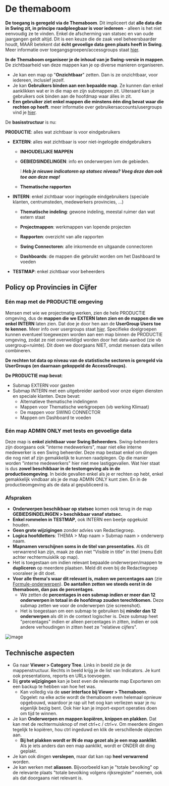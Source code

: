 # De themaboom

**De toegang is geregeld via de Themaboom**. Dit impliceert dat **alle data die in Swing zit, in principe raadpleegbaar is voor iedereen** - alleen is het niet eenvoudig ze te vinden. Enkel de afscherming van statsec en van oude jaargangen geldt altijd. Dit is een keuze die de zaak veel beheersbaarder houdt, MAAR betekent dat **écht gevoelige data geen plaats heeft in Swing**. Meer informatie over toegangsgroepen/accessgroups staat [hier](https://github.com/provinciesincijfers/JiveDocumentation/blob/master/05.%20Themaboom%20-%20Toegang%20beheren/Toegangs-%20en%20gebruikersgroepen.md).

**In de Themaboom organiseer je de inhoud van je Swing-versie in mappen**. De zichtbaarheid van deze mappen kan je op diverse manieren organiseren.

- Je kan een map op &quot;**Onzichtbaar**&quot; zetten. Dan is ze onzichtbaar, voor iedereen, inclusief jezelf.
- Je kan **Gebruikers binden aan een bepaalde map**. Ze kunnen dan enkel aanklikken wat er in die map en zijn submappen zit. Uiteraard kan je gebruikers ook binden aan de hoofdmap waar álles in zit.
- **Een gebruiker ziet enkel mappen die minstens één ding bevat waar die rechten op heeft**. meer informatie over gebruikersaccounts/usergroups vind je [hier](https://github.com/provinciesincijfers/JiveDocumentation/blob/master/05.%20Themaboom%20-%20Toegang%20beheren/Toegangs-%20en%20gebruikersgroepen.md).

De **basisstructuur** is nu:

**PRODUCTIE**: alles wat zichtbaar is voor eindgebruikers

- **EXTERN**: alles wat zichtbaar is voor niet-ingelogde eindgebruikers

  - **INHOUDELIJKE MAPPEN**

  - **GEBIEDSINDELINGEN**: info en onderwerpen ivm de gebieden. 
    
      ❕ _**Heb je nieuwe indicatoren op statsec niveau? Voeg deze dan ook toe aan deze map!**_

  - **Thematische rapporten**

- **INTERN**: enkel zichtbaar voor ingelogde eindgebruikers (speciale klanten, centrumsteden, medewerkers provincies, …)

  - **Thematische indeling**: gewone indeling, meestal ruimer dan wat extern staat

  - **Projectmappen**: werkmappen van lopende projecten

  - **Rapporten**: overzicht van alle rapporten

  - **Swing Connectoren**: alle inkomende en uitgaande connectoren

  - **Dashboards**: de mappen die gebruikt worden om het Dashboard te voeden

- **TESTMAP**: enkel zichtbaar voor beheerders


## Policy op Provincies in Cijfer

### Eén map met de PRODUCTIE omgeving

Mensen met wie we projectmatig werken, zien de hele PRODUCTIE omgeving, dus de **mappen die we EXTERN laten zien en de mappen die we enkel INTERN** laten zien. Dat doe je door hen aan de **UserGroup Users toe te kennen**. Meer info over usergroups staat [hier](https://github.com/provinciesincijfers/JiveDocumentation/blob/master/05.%20Themaboom%20-%20Toegang%20beheren/Gebruikersaccounts.md). Specifieke doelgroepen kunnen eventueel toegewezen worden aan een map binnen de PRODUCTIE omgeving, zodat ze niet overweldigd worden door het data-aanbod (zie vb usergroup=ruimte). Dit doen we doorgaans NIET, omdat mensen data willen combineren.

**De rechten tot data op niveau van de statistische sectoren is geregeld via UserGroups (en daarnaan gekoppeld de AccessGroups).**

**De PRODUCTIE map bevat**:

- Submap EXTERN voor gasten
- Submap INTERN met een uitgebreider aanbod voor onze eigen diensten en speciale klanten. Deze bevat:
  - Alternatieve thematische indelingenn
  - Mappen voor Thematische werkgroepen (vb werking Klimaat)
  - De mappen voor SWING CONNECTOR
  - Mappen om Dashboard te voeden

### Eén map ADMIN ONLY met tests en gevoelige data

Deze map is **enkel zichtbaar voor Swing Beheerders**. Swing-beheerders zijn doorgaans ook &quot;interne medewerkers&quot;, maar niet elke interne medewerker is een Swing beheerder.
 Deze map bestaat enkel om dingen die nog niet af zijn gemakkelijk te kunnen raadplegen. Op die manier worden &quot;interne medewerkers&quot; hier niet mee lastiggevallen.
 Wat hier staat is dus **zowel beschikbaar in de testomgeving als in de productieomgeving**. In beide gevallen enkel als je er rechten op hebt, enkel gemakkelijk vindbaar als je de map ADMIN ONLY kunt zien. En in de productieomgeving als de data al gepubliceerd is.

### Afspraken

- **Onderwerpen beschikbaar op statsec** komen ook terug in de map **GEBIEDSINDELINGEN > beschikbaar vanaf statsec.**
- **Enkel rommelen in TESTMAP**, ook INTERN een beetje opgekuist houden.
- **Geen grote wijzigingen** zonder advies van Redactiegroep.
- **Logica hoofdletters**: THEMA > Map naam > Submap naam > onderwerp naam.
- **Mapnamen verschijnen soms in de titel van presentaties**. Als dit verwarrend kan zijn, maak ze dan niet &quot;Visible in title&quot; in titel (menu Edit achter rechtermuisklik op map).
- Het is toegestaan om indien relevant bepaalde onderwerpen/mappen te **dupliceren** op meerdere plaatsen. Meld dit even bij de Redactiegroep vooraleer je dit doet.
- **Voor alle thema&#39;s waar dit relevant is, maken we percentages aan** (zie [Formule-onderwerpen](https://github.com/provinciesincijfers/JiveDocumentation/blob/master/04.%20Data%20inlezen/Formule-onderwerpen.md)). **De aantallen zetten we steeds eerst in de themaboom, dan pas de percentages**.
  - We zetten de **percentages in een submap indien er meer dan 12 onderwerpen in totaal in de hoofdmap zouden terechtkomen.** Deze submap zetten we voor de onderwerpen (zie screenshot).
  - Het is toegestaan om een submap te gebruiken bij **minder dan 12 onderwerpen** als dit in de context logischer is. Deze submap heet &quot;percentages&quot; indien er alleen percentages in zitten, indien er ook andere verhoudingen in zitten heet ze &quot;relatieve cijfers&quot;.

![image](https://user-images.githubusercontent.com/77432663/113412092-aca93280-93b7-11eb-84a4-141589ed23b9.png)


## Technische aspecten

- Ga naar **Viewer > Category Tree**. Links in beeld zie je de mappenstructuur. Rechts in beeld krijg je de list van Indicators. Je kunt ook presentations, reports en URLs toevoegen.
- Bij **grote wijzigingen** kan je best even de relevante map Exporteren om een backup te hebben van hoe het was.
  - Kan volledig via de **user interface bij Viewer > Themaboom**. Opgelet: na elke actie wordt de themaboom even helemaal opnieuw opgebouwd, waardoor je rap uit het oog kan verliezen waar je nu eigenlijk bezig bent. Ook hier kan je import-export operaties doen om tijd te winnen.
- Je kan **Onderwerpen en mappen kopiëren, knippen en plakken**. Dat kan met de rechtermuisknop of met ctrl+c / ctrl+v. Om meerdere dingen tegelijk te kopiëren, hou ctrl ingeduwd en klik de verschillende objecten aan.
  - **Bij het plakken wordt er IN de map gezet als je een map aanklikt**. Als je iets anders dan een map aanklikt, wordt er ONDER dit ding geplakt.
- Je kan ook dingen **verslepen**, maar dat kan rap **heel verwarrend** worden.
- Je kan werken met **aliassen**. Bijvoorbeeld kan je &quot;totale bevolking&quot; op de relevante plaats &quot;totale bevolking volgens rijksregister&quot; noemen, ook als dat doorgaans niet relevant is.
